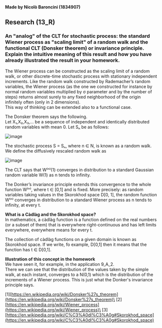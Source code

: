 **Made by Nicolò Baroncini (1834907)**

## Research (13_R)
### An "analog" of the CLT for stochastic process: the standard Wiener process as "scaling limit" of a random walk and the functional CLT (Donsker theorem) or invariance principle. Explain the intuitive meaning of this result and how you have already illustrated the result in your homework.

The Wiener process can be constructed as the scaling limit of a random walk, or other discrete-time stochastic process with stationary independent increments. Like the random walk constructed by Rademacher’s random variables, the Wiener process (as the one we constructed for instance by normal random variables multiplied by σ parameter and by the number of steps) returns almost surely to any fixed neighborhood of the origin infinitely often (only in 2 dimensions). \
This way of thinking can be extended also to a functional case.

The Donsker theorem says the following.\
Let X₁,X₂,X₃,... be a sequence of independent and identically distributed random variables with mean 0.
Let Sₙ be as follows:

![image](https://user-images.githubusercontent.com/78324346/141084374-a0c5fc50-445f-43e6-a727-fa014587b056.png)

The stochastic process  S = Sₙ, where n ∈ N, is known as a random walk. We define the diffusively rescaled random walk as

![image](https://user-images.githubusercontent.com/78324346/141084609-821a4e33-6bef-4eeb-a3b1-f2ba90a76372.png)

The CLT says that W⁽ⁿ⁾(1) converges in distribution to a standard Gaussian random variable W(1) as n tends to infinity.

The Donker’s invariance principle extends this convergence to the whole function W⁽ⁿ⁾, where t ∈ [0,1] and is fixed. More precisely: as random variables taking values in the Skorokhod space D[0, 1], the random function W⁽ⁿ⁾ converges in distribution to a standard Wiener process as n tends to infinity, at every t.

**What is a Càdlàg and the Skorokhod space?**\
In mathematics, a càdlàg function is a function defined on the real numbers (or a subset of them) that is everywhere right-continuous and has left limits everywhere, everywhere means for every t.

The collection of càdlàg functions on a given domain is known as Skorokhod space. If we write, fo example, D[0,1] then it means that the function has t ∈ D[0,1].

**Illustration of this concept in the homework**\
We have seen it, for example, in the application 9_A_2.\
There we can see that the distribution of the values taken by the simple walk, at each instant, converges to a N(0,1) which is the distribution of the increments of a Wiener process. This is just what the Donker's invariance principle says.

[1][https://en.wikipedia.org/wiki/Donsker%27s_theorem](https://en.wikipedia.org/wiki/Donsker%27s_theorem)\
[2][https://en.wikipedia.org/wiki/Wiener_process](https://en.wikipedia.org/wiki/Wiener_process)\
[3][https://en.wikipedia.org/wiki/C%C3%A0dl%C3%A0g#Skorokhod_space](https://en.wikipedia.org/wiki/C%C3%A0dl%C3%A0g#Skorokhod_space)
